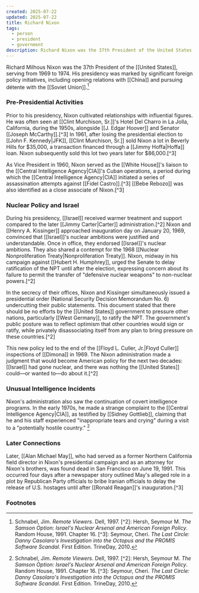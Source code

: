 ```yaml
---
created: 2025-07-22
updated: 2025-07-22
title: Richard Nixon
tags:
  - person
  - president
  - government
description: Richard Nixon was the 37th President of the United States, serving from 1969 to 1974. His presidency was marked by significant foreign policy initiatives and the Watergate scandal.
---
```

Richard Milhous Nixon was the 37th President of the [[United States]], serving from 1969 to 1974. His presidency was marked by significant foreign policy initiatives, including opening relations with [[China]] and pursuing détente with the [[Soviet Union]].[^1]

### Pre-Presidential Activities

Prior to his presidency, Nixon cultivated relationships with influential figures. He was often seen at [[Clint Murchison, Sr.]]'s Hotel Del Charro in La Jolla, California, during the 1950s, alongside [[J. Edgar Hoover]] and Senator [[Joseph McCarthy]].[^3] In 1961, after losing the presidential election to [[John F. Kennedy|JFK]], [[Clint Murchison, Sr.]] sold Nixon a lot in Beverly Hills for $35,000, a transaction financed through a [[Jimmy Hoffa|Hoffa]] loan. Nixon subsequently sold this lot two years later for $86,000.[^3]

As Vice President in 1960, Nixon served as the [[White House]]'s liaison to the [[Central Intelligence Agency|CIA]]'s Cuban operations, a period during which the [[Central Intelligence Agency|CIA]] initiated a series of assassination attempts against [[Fidel Castro]].[^3] [[Bebe Rebozo]] was also identified as a close associate of Nixon.[^3]

### Nuclear Policy and Israel

During his presidency, [[Israel]] received warmer treatment and support compared to the later [[Jimmy Carter|Carter]] administration.[^2] Nixon and [[Henry A. Kissinger]] approached inauguration day on January 20, 1969, convinced that [[Israel]]'s nuclear ambitions were justified and understandable. Once in office, they endorsed [[Israel]]'s nuclear ambitions. They also shared a contempt for the 1968 [[Nuclear Nonproliferation Treaty|Nonproliferation Treaty]]. Nixon, midway in his campaign against [[Hubert H. Humphrey]], urged the Senate to delay ratification of the NPT until after the election, expressing concern about its failure to permit the transfer of "defensive nuclear weapons" to non-nuclear powers.[^2]

In the secrecy of their offices, Nixon and Kissinger simultaneously issued a presidential order (National Security Decision Memorandum No. 6) undercutting their public statements. This document stated that there should be no efforts by the [[United States]] government to pressure other nations, particularly [[West Germany]], to ratify the NPT. The government's public posture was to reflect optimism that other countries would sign or ratify, while privately disassociating itself from any plan to bring pressure on these countries.[^2]

This new policy led to the end of the [[Floyd L. Culler, Jr.|Floyd Culler]] inspections of [[Dimona]] in 1969. The Nixon administration made a judgment that would become American policy for the next two decades: [[Israel]] had gone nuclear, and there was nothing the [[United States]] could—or wanted to—do about it.[^2]

### Unusual Intelligence Incidents

Nixon's administration also saw the continuation of covert intelligence programs. In the early 1970s, he made a strange complaint to the [[Central Intelligence Agency|CIA]], as testified by [[Sidney Gottlieb]], claiming that he and his staff experienced "inappropriate tears and crying" during a visit to a "potentially hostile country." [^1]

### Later Connections

Later, [[Alan Michael May]], who had served as a former Northern California field director in Nixon's presidential campaign and as an attorney for Nixon's brothers, was found dead in San Francisco on June 19, 1991. This occurred four days after a newspaper story outlined May's alleged role in a plot by Republican Party officials to bribe Iranian officials to delay the release of U.S. hostages until after [[Ronald Reagan]]'s inauguration.[^3]

### Footnotes

[^1]: Schnabel, Jim. _Remote Viewers_. Dell, 1997. [^2]: Hersh, Seymour M. _The Samson Option: Israel's Nuclear Arsenal and American Foreign Policy_. Random House, 1991. Chapter 16. [^3]: Seymour, Cheri. _The Last Circle: Danny Casolaro's Investigation into the Octopus and the PROMIS Software Scandal_. First Edition. TrineDay, 2010.
